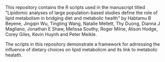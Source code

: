 
This repository contains the R scripts used in the manuscript titled "Lipidomic analyses of large population-based studies define the role of lipid metabolism in bridging diet and metabolic health" by Habtamu B Beyene, Jingqin Wu, Tingting Wang, Natalie Mellett, Thy Duong, Dianna J Magliano, Jonathan E Shaw, 
Melissa Southy, Roger Milne, Alison Hodge, Corey Giles, Kevin Huynh and Peter Meikle.

The scripts in this repository demonstrate a framework for adrressing the influence of dietary choices on lipid metabolicm and its link to metabolic healath.
